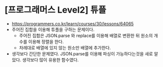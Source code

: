 # [프로그래머스 Level2] 튜플
- https://programmers.co.kr/learn/courses/30/lessons/64065
- 주어진 집합을 이용해 튜플을 구하는 문제이다.
  - 주어진 집합은 JSON.parse 와 replace를 이용해 배열로 변환한 뒤 원소의 개수를 이용해 정렬을 한다.
  - 차례대로 배열에 있지 않는 원소만 배열에 추가한다.
- 생각보다 간단한 문제였다. JSON.parse를 이용해 파싱이 가능하다는것을 새로 알았다. 생각보다 많이 유용한 함수였다.